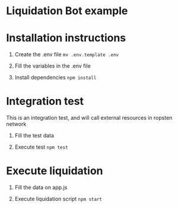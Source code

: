 # Liquidation Bot example
# Installation instructions

1. Create the .env file
 `mv .env.template .env`

2. Fill the variables in the .env file

3. Install dependencies
`npm install`


# Integration test
This is an integration test, and will call external resources in ropsten network

1. Fill the test data

2. Execute test
`npm test`

# Execute liquidation
1. Fill the data on app.js

2. Execute liquidation script
`npm start`

